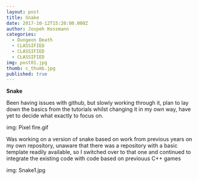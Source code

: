 ```yaml
---
layout: post
title: Snake
date: 2017-10-12T15:20:00.000Z
author: Jospeh Kossmann
categories:
  - Dungeon Death
  - CLASSIFIED
  - CLASSIFIED
  - CLASSIFIED
img: post01.jpg
thumb: c_thumb.jpg
published: true
---
```


<b>Snake</b> 

Been having issues with github, but slowly working through it, plan to lay down the basics from the tutorials whilst changing it in my own way, have yet to decide what exactly to focus on.


img: Pixel fire.gif

Was working on a version of snake based on work from previous years on my own repository, unaware that there was a repository with a basic template readily available, so I switched over to that one and continued to integrate the existing code with code based on previouus C++ games

img: Snake1.jpg
